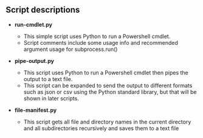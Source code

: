 ## Script descriptions

- **run-cmdlet.py**
    - This simple script uses Python to run a Powershell cmdlet.
    - Script comments include some usage info and recommended argument usage for subprocess.run()
    
- **pipe-output.py**
    - This script uses Python to run a Powershell cmdlet then pipes the output to a text file.  
    - This script can be expanded to send the output to different formats such as json or csv using the Python standard library, but that will be shown in later scripts.

- **file-manifest.py**
    - This script gets all file and directory names in the current directory and all subdirectories recursively and saves them to a text file